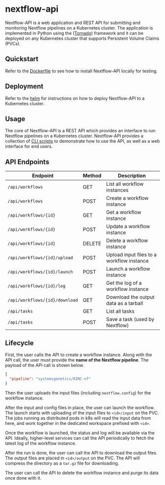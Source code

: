 # nextflow-api

Nextflow-API is a web application and REST API for submitting and monitoring Nextflow pipelines on a Kubernetes cluster. The application is implemented in Python using the ([Tornado](https://www.tornadoweb.org/en/stable/)) framework and it can be deployed on any Kubernetes cluster that supports Persistent Volume Claims (PVCs).

## Quickstart

Refer to the [Dockerfile](docker/Dockerfile) to see how to install Nextflow-API locally for testing.

## Deployment

Refer to the [helm](helm/README.md) for instructions on how to deploy Nextflow-API to a Kubernetes cluster.

## Usage

The core of Nextflow-API is a REST API which provides an interface to run Nextflow pipelines on a Kubernetes cluster. Nextflow-API provides a collection of [CLI scripts](cli) to demonstrate how to use the API, as well as a web interface for end users.

## API Endpoints

| Endpoint                       | Method | Description                                 |
|--------------------------------|--------|---------------------------------------------|
| `/api/workflows`               | GET    | List all workflow instances                 |
| `/api/workflows`               | POST   | Create a workflow instance                  |
| `/api/workflows/{id}`          | GET    | Get a workflow instance                     |
| `/api/workflows/{id}`          | POST   | Update a workflow instance                  |
| `/api/workflows/{id}`          | DELETE | Delete a workflow instance                  |
| `/api/workflows/{id}/upload`   | POST   | Upload input files to a workflow instance   |
| `/api/workflows/{id}/launch`   | POST   | Launch a workflow instance                  |
| `/api/workflows/{id}/log`      | GET    | Get the log of a workflow instance          |
| `/api/workflows/{id}/download` | GET    | Download the output data as a tarball       |
| `/api/tasks`                   | GET    | List all tasks                              |
| `/api/tasks`                   | POST   | Save a task (used by Nextflow)              |

## Lifecycle

First, the user calls the API to create a workflow instance. Along with the API call, the user must provide the __name of the Nextflow pipeline__. The payload of the API call is shown below.

```json
{
  "pipeline": "systemsgenetics/KINC-nf"
}
```

Then the user uploads the input files (including `nextflow.config`) for the workflow instance.

After the input and config files in place, the user can launch the workflow. The launch starts with uploading of the input files to `<id>/input` on the PVC. The jobs running as distributed pods in k8s will read the input data from here, and work together in the dedicated workspace prefixed with `<id>`.

Once the workflow is launched, the status and log will be available via the API. Ideally, higher-level services can call the API periodically to fetch the latest log of the workflow instance.

After the run is done, the user can call the API to download the output files. The output files are placed in `<id>/output` on the PVC. The API will compress the directory as a `tar.gz` file for downloading.

The user can call the API to delete the workflow instance and purge its data once done with it.
